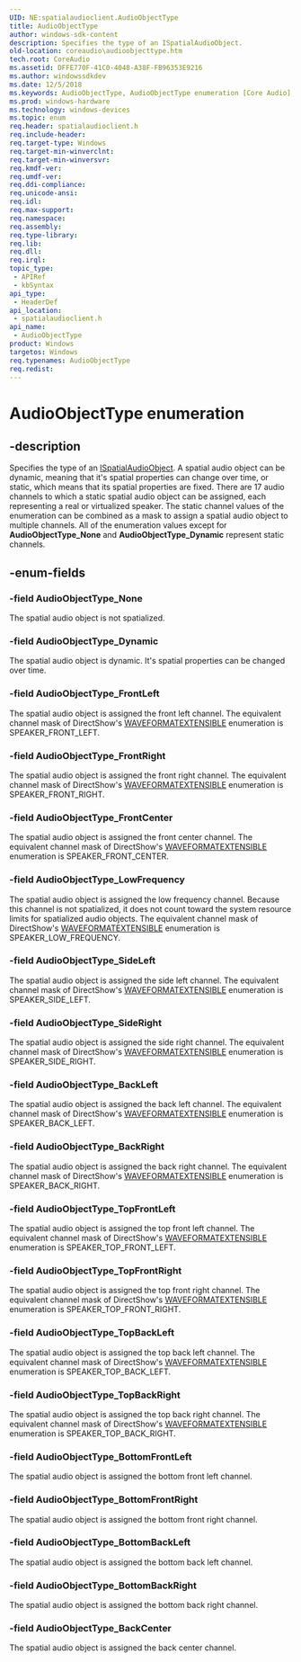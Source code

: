 ```yaml
---
UID: NE:spatialaudioclient.AudioObjectType
title: AudioObjectType
author: windows-sdk-content
description: Specifies the type of an ISpatialAudioObject.
old-location: coreaudio\audioobjecttype.htm
tech.root: CoreAudio
ms.assetid: DFFE770F-41C0-4048-A38F-FB96353E9216
ms.author: windowssdkdev
ms.date: 12/5/2018
ms.keywords: AudioObjectType, AudioObjectType enumeration [Core Audio], AudioObjectType_BackCenter, AudioObjectType_BackLeft, AudioObjectType_BackRight, AudioObjectType_BottomBackLeft, AudioObjectType_BottomBackRight, AudioObjectType_BottomFrontLeft, AudioObjectType_BottomFrontRight, AudioObjectType_Dynamic, AudioObjectType_FrontCenter, AudioObjectType_FrontLeft, AudioObjectType_FrontRight, AudioObjectType_LowFrequency, AudioObjectType_None, AudioObjectType_SideLeft, AudioObjectType_SideRight, AudioObjectType_TopBackLeft, AudioObjectType_TopBackRight, AudioObjectType_TopFrontLeft, AudioObjectType_TopFrontRight, coreaudio.audioobjecttype, spatialaudioclient/AudioObjectType, spatialaudioclient/AudioObjectType_BackCenter, spatialaudioclient/AudioObjectType_BackLeft, spatialaudioclient/AudioObjectType_BackRight, spatialaudioclient/AudioObjectType_BottomBackLeft, spatialaudioclient/AudioObjectType_BottomBackRight, spatialaudioclient/AudioObjectType_BottomFrontLeft, spatialaudioclient/AudioObjectType_BottomFrontRight, spatialaudioclient/AudioObjectType_Dynamic, spatialaudioclient/AudioObjectType_FrontCenter, spatialaudioclient/AudioObjectType_FrontLeft, spatialaudioclient/AudioObjectType_FrontRight, spatialaudioclient/AudioObjectType_LowFrequency, spatialaudioclient/AudioObjectType_None, spatialaudioclient/AudioObjectType_SideLeft, spatialaudioclient/AudioObjectType_SideRight, spatialaudioclient/AudioObjectType_TopBackLeft, spatialaudioclient/AudioObjectType_TopBackRight, spatialaudioclient/AudioObjectType_TopFrontLeft, spatialaudioclient/AudioObjectType_TopFrontRight
ms.prod: windows-hardware
ms.technology: windows-devices
ms.topic: enum
req.header: spatialaudioclient.h
req.include-header: 
req.target-type: Windows
req.target-min-winverclnt: 
req.target-min-winversvr: 
req.kmdf-ver: 
req.umdf-ver: 
req.ddi-compliance: 
req.unicode-ansi: 
req.idl: 
req.max-support: 
req.namespace: 
req.assembly: 
req.type-library: 
req.lib: 
req.dll: 
req.irql: 
topic_type:
 - APIRef
 - kbSyntax
api_type:
 - HeaderDef
api_location:
 - spatialaudioclient.h
api_name:
 - AudioObjectType
product: Windows
targetos: Windows
req.typenames: AudioObjectType
req.redist: 
---
```


# AudioObjectType enumeration


## -description


Specifies the type of an <a href="https://msdn.microsoft.com/EE83AF5F-4342-4CF2-81A7-1123F8DAFA6F">ISpatialAudioObject</a>. A spatial audio object can be dynamic, meaning that it's spatial properties can change over time, or static, which means that its spatial properties are fixed. There are 17 audio channels to which a static spatial audio object can be assigned, each representing a real or virtualized speaker. The static channel values of the enumeration can be combined as a mask to assign a spatial audio object to multiple channels. All of the enumeration values except for <b>AudioObjectType_None</b> and <b>AudioObjectType_Dynamic</b> represent static channels.


## -enum-fields




### -field AudioObjectType_None

The spatial audio object is not spatialized.


### -field AudioObjectType_Dynamic

The spatial audio object is dynamic. It's spatial properties can be changed over time.


### -field AudioObjectType_FrontLeft

The spatial audio object is assigned the front left channel. The equivalent channel mask of DirectShow's <a href="https://msdn.microsoft.com/b16cdcab-fa4f-4c9a-b1f3-af459bd33245">WAVEFORMATEXTENSIBLE</a> enumeration is SPEAKER_FRONT_LEFT. 


### -field AudioObjectType_FrontRight

The spatial audio object is assigned the front right channel. The equivalent channel mask of DirectShow's <a href="https://msdn.microsoft.com/b16cdcab-fa4f-4c9a-b1f3-af459bd33245">WAVEFORMATEXTENSIBLE</a> enumeration is SPEAKER_FRONT_RIGHT. 


### -field AudioObjectType_FrontCenter

The spatial audio object is assigned the front center channel. The equivalent channel mask of DirectShow's <a href="https://msdn.microsoft.com/b16cdcab-fa4f-4c9a-b1f3-af459bd33245">WAVEFORMATEXTENSIBLE</a> enumeration is SPEAKER_FRONT_CENTER. 


### -field AudioObjectType_LowFrequency

The spatial audio object is assigned the low frequency channel. Because this channel is not spatialized, it does not count toward the system resource limits for spatialized audio objects. The equivalent channel mask of DirectShow's <a href="https://msdn.microsoft.com/b16cdcab-fa4f-4c9a-b1f3-af459bd33245">WAVEFORMATEXTENSIBLE</a> enumeration is SPEAKER_LOW_FREQUENCY. 


### -field AudioObjectType_SideLeft

The spatial audio object is assigned the side left channel. The equivalent channel mask of DirectShow's <a href="https://msdn.microsoft.com/b16cdcab-fa4f-4c9a-b1f3-af459bd33245">WAVEFORMATEXTENSIBLE</a> enumeration is SPEAKER_SIDE_LEFT. 


### -field AudioObjectType_SideRight

The spatial audio object is assigned the side right channel. The equivalent channel mask of DirectShow's <a href="https://msdn.microsoft.com/b16cdcab-fa4f-4c9a-b1f3-af459bd33245">WAVEFORMATEXTENSIBLE</a> enumeration is SPEAKER_SIDE_RIGHT. 


### -field AudioObjectType_BackLeft

The spatial audio object is assigned the back left channel. The equivalent channel mask of DirectShow's <a href="https://msdn.microsoft.com/b16cdcab-fa4f-4c9a-b1f3-af459bd33245">WAVEFORMATEXTENSIBLE</a> enumeration is SPEAKER_BACK_LEFT. 


### -field AudioObjectType_BackRight

The spatial audio object is assigned the back right channel. The equivalent channel mask of DirectShow's <a href="https://msdn.microsoft.com/b16cdcab-fa4f-4c9a-b1f3-af459bd33245">WAVEFORMATEXTENSIBLE</a> enumeration is SPEAKER_BACK_RIGHT. 


### -field AudioObjectType_TopFrontLeft

The spatial audio object is assigned the top front left channel. The equivalent channel mask of DirectShow's <a href="https://msdn.microsoft.com/b16cdcab-fa4f-4c9a-b1f3-af459bd33245">WAVEFORMATEXTENSIBLE</a> enumeration is SPEAKER_TOP_FRONT_LEFT. 


### -field AudioObjectType_TopFrontRight

The spatial audio object is assigned the top front right channel. The equivalent channel mask of DirectShow's <a href="https://msdn.microsoft.com/b16cdcab-fa4f-4c9a-b1f3-af459bd33245">WAVEFORMATEXTENSIBLE</a> enumeration is SPEAKER_TOP_FRONT_RIGHT. 


### -field AudioObjectType_TopBackLeft

The spatial audio object is assigned the top back left channel. The equivalent channel mask of DirectShow's <a href="https://msdn.microsoft.com/b16cdcab-fa4f-4c9a-b1f3-af459bd33245">WAVEFORMATEXTENSIBLE</a> enumeration is SPEAKER_TOP_BACK_LEFT. 


### -field AudioObjectType_TopBackRight

The spatial audio object is assigned the top back right channel. The equivalent channel mask of DirectShow's <a href="https://msdn.microsoft.com/b16cdcab-fa4f-4c9a-b1f3-af459bd33245">WAVEFORMATEXTENSIBLE</a> enumeration is SPEAKER_TOP_BACK_RIGHT. 


### -field AudioObjectType_BottomFrontLeft

The spatial audio object is assigned the bottom front left channel.


### -field AudioObjectType_BottomFrontRight

The spatial audio object is assigned the bottom front right channel.


### -field AudioObjectType_BottomBackLeft

The spatial audio object is assigned the bottom back left channel.


### -field AudioObjectType_BottomBackRight

The spatial audio object is assigned the bottom back right channel.


### -field AudioObjectType_BackCenter

The spatial audio object is assigned the back center channel.

